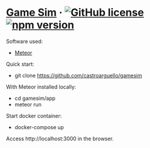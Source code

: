 # [Game Sim](https://github.com/castroarguello/gamesim) &middot; [![GitHub license](https://img.shields.io/badge/license-MIT-blue.svg)](https://github.com/facebook/react/blob/master/LICENSE) [![npm version](https://img.shields.io/npm/v/react.svg?style=flat)](https://www.npmjs.com/package/react)

Software used:

- [Meteor](https://github.com/meteor/meteor)

Quick start:

- git clone https://github.com/castroarguello/gamesim

With Meteor installed locally:

- cd gamesim/app
- meteor run

Start docker container:

- docker-compose up

Access http://localhost:3000 in the browser.
